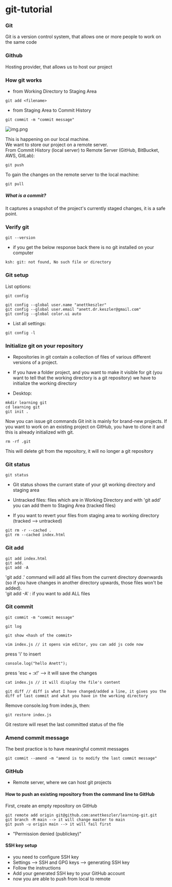 # git-tutorial

### Git
Git is a version control system, that allows one or more people to work on the same code

### Github 
Hosting provider, that allows us to host our project

### How git works

- from Working Directory to Staging Area
```aidl
git add <filename>
```
- from Staging Area to Commit History
```aidl
git commit -m "commit message"
```

![img.png](img.png)

This is happening on our local machine. <br> 
We want to store our project on a remote server. <br>
From Commit History (local server) to Remote Server (GitHub, BitBucket, AWS, GitLab): <br>
```aidl
git push
```

To gain the changes on the remote server to the local machine: 
```aidl
git pull
```

##### What is a commit? 
It captures a snapshot of the project's currently staged changes, it is a safe point. 



### Verify git
```aidl
git --version
```
- if you get the below response back there is no git installed on your computer
```aidl
ksh: git: not found, No such file or directory
```

### Git setup
List options:
```aidl
git config
```
```aidl
git config --global user.name "anettkeszler"
git config --global user.email "anett.dr.keszler@gmail.com"
git config --global color.ui auto
```

- List all settings:
```aidl
git config -l
```

### Initialize git on your repository
- Repositories in git contain a collection of files of various different versions of a project.
- If you have a folder project, and you want to make it visible for git (you want to tell that the working directory is a git repository) we have to initialize the working directory

- Desktop: 
```aidl
mkdir learning git
cd learning git
git init .
```

Now you can issue git commands
Git init is mainly for brand-new projects. If you want to work on an existing project on GitHub, you have to clone it and this is already initialized with git.

```
rm -rf .git
```
This will delete git from the repository, it will no longer a git repository

### Git status
```aidl
git status
```
- Git status shows the currant state of your git working directory and staging area
- Untracked files: files which are in Working Directory and with 'git add' you can add them to Staging Area (tracked files)

- If you want to revert your files from staging area to working directory (tracked --> untracked)
```aidl
git rm -r --cached .
git rm --cached index.html
```

### Git add
```aidl
git add index.html
git add.
git add -A
```
'git add .' command will add all files from the current directory downwards (so if you have changes in another directory upwards, those files won't be added). <br>
'git add -A' : if you want to add ALL files

### Git commit 
```aidl
git commit -m "commit message"
```
```aidl
git log
```
```aidl
git show <hash of the commit>
```
```aidl
vim index.js // it opens vim editor, you can add js code now
```
press 'i' to insert
```aidl
console.log("hello Anett");
```
press 'esc + :x!' --> it will save the changes
```aidl
cat index.js // it will display the file's content
```
```aidl
git diff // diff is what I have changed/added a line, it gives you the diff of last commit and what you have in the working directory
```
Remove console.log from index.js, then:
```aidl
git restore index.js
```
Git restore will reset the last committed status of the file

### Amend commit message
The best practice is to have meaningful commit messages
```aidl
git commit --amend -m "amend is to modify the last commit message"
```

### GitHub
- Remote server, where we can host git projects

#### How to push an existing repository from the command line to GitHub
First, create an empty repository on GitHub
```aidl
git remote add origin git@github.com:anettkeszler/learning-git.git
git branch -M main --> it will change master to main
git push -u origin main --> it will fail first
```
- "Permission denied (publickey)"

#### SSH key setup
- you need to configure SSH key
- Settings --> SSH and GPG keys --> generating SSH key
- Follow the instructions
- Add your generated SSH key to your GitHub account
- now you are able to push from local to remote








